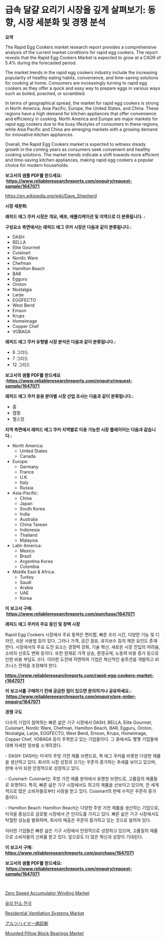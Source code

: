 <p><h1>급속 달걀 요리기 시장을 깊게 살펴보기: 동향, 시장 세분화 및 경쟁 분석</h1></p><p><strong>요약</strong></p>
<p><p>The Rapid Egg Cookers market research report provides a comprehensive analysis of the current market conditions for rapid egg cookers. The report reveals that the Rapid Egg Cookers Market is expected to grow at a CAGR of 5.4% during the forecasted period. </p><p>The market trends in the rapid egg cookers industry include the increasing popularity of healthy eating habits, convenience, and time-saving solutions for cooking at home. Consumers are increasingly turning to rapid egg cookers as they offer a quick and easy way to prepare eggs in various ways such as boiled, poached, or scrambled.</p><p>In terms of geographical spread, the market for rapid egg cookers is strong in North America, Asia Pacific, Europe, the United States, and China. These regions have a high demand for kitchen appliances that offer convenience and efficiency in cooking. North America and Europe are major markets for rapid egg cookers due to the busy lifestyles of consumers in these regions, while Asia Pacific and China are emerging markets with a growing demand for innovative kitchen appliances.</p><p>Overall, the Rapid Egg Cookers market is expected to witness steady growth in the coming years as consumers seek convenient and healthy cooking solutions. The market trends indicate a shift towards more efficient and time-saving kitchen appliances, making rapid egg cookers a popular choice for modern households.</p></p>
<p><strong>보고서의 샘플 PDF를 받으세요: &nbsp;<a href="https://www.reliableresearchreports.com/enquiry/request-sample/1647071">https://www.reliableresearchreports.com/enquiry/request-sample/1647071</a></strong></p>
<p><a href="https://en.wikipedia.org/wiki/Dave_Shepherd">https://en.wikipedia.org/wiki/Dave_Shepherd</a></p>
<p><strong>시장 세분화:</strong></p>
<p><strong> 래피드 에그 쿠커 시장은 개요, 배포, 애플리케이션 및 지역으로 더 분류됩니다. :</strong></p>
<p><strong>구성요소 측면에서는 래피드 에그 쿠커 시장은 다음과 같이 분류됩니다.:</strong></p>
<p><ul><li>DASH</li><li>BELLA</li><li>Elite Gourmet</li><li>Cuisinart</li><li>Nordic Ware</li><li>Chefman</li><li>Hamilton Beach</li><li>BAR</li><li>Egguru</li><li>Oroton</li><li>Nostalgia</li><li>Larjie</li><li>EGGFECTO</li><li>West Bend</li><li>Emson</li><li>Krups</li><li>Homeimage</li><li>Copper Chef</li><li>VOBAGA</li></ul></p>
<p><strong> 래피드 에그 쿠커 유형별 시장 분석은 다음과 같이 분류됩니다.:</strong></p>
<p><ul><li>6 그리드</li><li>7 그리드</li><li>12 그리드</li></ul></p>
<p><strong>보고서의 샘플 PDF를 받으세요 :<a href="https://www.reliableresearchreports.com/enquiry/request-sample/1647071">https://www.reliableresearchreports.com/enquiry/request-sample/1647071</a></strong></p>
<p><strong> 래피드 에그 쿠커 응용 분야별 시장 산업 조사는 다음과 같이 분류됩니다.:</strong></p>
<p><ul><li>홈</li><li>캠핑</li><li>헬스장</li></ul></p>
<p><strong>지역 측면에서 래피드 에그 쿠커 지역별로 이용 가능한 시장 플레이어는 다음과 같습니다.:</strong></p>
<p><ul>
    <li>
        North America:
        <ul>
            <li>United States</li>
            <li>Canada</li>
        </ul>
    </li>
    <li>
        Europe:
        <ul>
            <li>Germany</li>
            <li>France</li>
            <li>U.K.</li>
            <li>Italy</li>
            <li>Russia</li>
        </ul>
    </li>
    <li>
        Asia-Pacific:
        <ul>
            <li>China</li>
            <li>Japan</li>
            <li>South Korea</li>
            <li>India</li>
            <li>Australia</li>
            <li>China Taiwan</li>
            <li>Indonesia</li>
            <li>Thailand</li>
            <li>Malaysia</li>
        </ul>
    </li>
    <li>
        Latin America:
        <ul>
            <li>Mexico</li>
            <li>Brazil</li>
            <li>Argentina Korea</li>
            <li>Colombia</li>
        </ul>
    </li>
    <li>
        Middle East & Africa:
        <ul>
            <li>Turkey</li>
            <li>Saudi</li>
            <li>Arabia</li>
            <li>UAE</li>
            <li>Korea</li>
        </ul>
    </li>
    </ul></p>
<p><strong>이 보고서 구매: &nbsp;<a href="https://www.reliableresearchreports.com/purchase/1647071">https://www.reliableresearchreports.com/purchase/1647071</a></strong></p>
<p><strong>래피드 에그 쿠커의 주요 동인 및 장벽 시장</strong></p>
<p><p>Rapid Egg Cookers 시장에서 주요 동력은 편리함, 빠른 조리 시간, 다양한 기능 및 디자인, 쉬운 사용법 등이 있다. 그러나 가격, 공간 점유, 유지보수 등의 제한 요인도 존재한다. 시장에서의 주요 도전 요소는 경쟁력 강화, 기술 혁신, 새로운 시장 진입의 어려움, 소비자 선호도 변화 등이다. 또한 원재료 가격 상승, 환경규제, 노동력 비용 증가 등으로 인한 비용 부담도 크다. 이러한 도전에 직면하여 기업은 혁신적인 솔루션을 개발하고 비즈니스 전략을 조정해야 한다.</p></p>
<p><strong><a href="https://www.reliableresearchreports.com/rapid-egg-cookers-market-r1647071">https://www.reliableresearchreports.com/rapid-egg-cookers-market-r1647071</a></strong></p>
<p><strong>이 보고서를 구매하기 전에 궁금한 점이 있으면 문의하거나 공유하세요.: &nbsp;<a href="https://www.reliableresearchreports.com/enquiry/pre-order-enquiry/1647071">https://www.reliableresearchreports.com/enquiry/pre-order-enquiry/1647071</a></strong></p>
<p><strong>경쟁 구도</strong></p>
<p><p>다수의 기업이 참여하는 빠른 삶은 기구 시장에서 DASH, BELLA, Elite Gourmet, Cuisinart, Nordic Ware, Chefman, Hamilton Beach, BAR, Egguru, Oroton, Nostalgia, Larjie, EGGFECTO, West Bend, Emson, Krups, Homeimage, Copper Chef, VOBAGA 등이 주목받고 있는 기업들이다. 그 중에서도 몇몇 기업들에 대해 자세한 정보를 소개하겠다.</p><p>- DASH: DASH는 미국의 주방 가전 제품 브랜드로, 퀵 에그 쿠커를 비롯한 다양한 제품을 생산하고 있다. 회사의 시장 성장과 크기는 꾸준히 증가하는 추세를 보이고 있으며, 판매 수익 또한 안정적으로 성장하고 있다.</p><p>- Cuisinart: Cuisinart는 주방 가전 제품 분야에서 유명한 브랜드로, 고품질의 제품들로 유명하다. 특히, 빠른 삶은 기구 시장에서도 최고의 제품을 선보이고 있으며, 전 세계적으로 많은 소비자들로부터 사랑을 받고 있다. Cuisinart의 판매 수익은 꾸준히 증가 중이다.</p><p>- Hamilton Beach: Hamilton Beach는 다양한 주방 가전 제품을 생산하는 기업으로, 미국을 중심으로 글로벌 시장에서 큰 인지도를 가지고 있다. 빠른 삶은 기구 시장에서도 탁월한 성능을 발휘하며, 회사의 매출은 꾸준히 증가하고 있는 것으로 알려져 있다.</p><p>이러한 기업들은 빠른 삶은 기구 시장에서 안정적으로 성장하고 있으며, 고품질의 제품으로 소비자들의 신뢰를 받고 있다. 앞으로도 더 많은 혁신과 성장이 기대된다.</p></p>
<p><strong>이 보고서 구매: &nbsp; <a href="https://www.reliableresearchreports.com/purchase/1647071">https://www.reliableresearchreports.com/purchase/1647071</a></strong></p>
<p><strong>보고서의 샘플 PDF를 받으세요: &nbsp;<a href="https://www.reliableresearchreports.com/enquiry/request-sample/1647071">https://www.reliableresearchreports.com/enquiry/request-sample/1647071</a></strong><strong></strong></p>
<p>&nbsp;</p>
<p><p><a href="https://www.linkedin.com/pulse/zero-speed-accumulator-winding-market-size-share-amp-dtlae?trackingId=HBX7XBjXHELR4OSyMC7tLw%3D%3D">Zero Speed Accumulator Winding Market</a></p><p><a href="https://github.com/mpodehpw07370073/Market-Research-Report-List-2/blob/main/5138902177201.md">유리 탄소 전극</a></p><p><a href="https://github.com/sahltyb2/Market-Research-Report-List-1/blob/main/residential-ventilation-systems-market.md">Residential Ventilation Systems Market</a></p><p><a href="https://github.com/zjkmgcs938405/Market-Research-Report-List-2/blob/main/9362099164229.md">アルツハイマー病診断</a></p><p><a href="https://github.com/jhonangga41/Market-Research-Report-List-1/blob/main/mounted-pillow-block-bearings-market.md">Mounted Pillow Block Bearings Market</a></p></p>